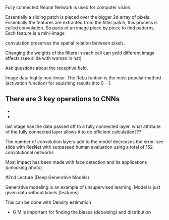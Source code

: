 Fully connected Neural Network is used for computer vision.

Essentially a sliding patch is placed over the bigger 2d array of pixels. Essentially the features are extracted from the filter patch, this process is called convulation. So parts of an image piece by piece to find patterns. Each feature is a mini-image

convulation preserves the spatial relation between pixels. 

Changing the weights of the filters in each cell can yeild different image affects (see slide with woman in hat)

Ask questions about the receptive field.

Image data highly non-linear. The ReLu funtion is the most popular method (activation function) for squishing results into 0 - 1.  

There are 3 key operations to CNNs
- 
- 
- 

last stage has the data passed off to a fully connected layer. what attribute of the fully connected layer allows it to do efficient calculation???

The number of convolution layers add to the model decreases the error. see slide with ResNet with surpassed human
evaluation using a total of 152 convolutional networks

Most impact has been made with face detection and its applications (unlocking photo)

#2nd Lecture (Deep Generative Models)

Generative modeling is an example of unsupervised learning. Model is just given data without labels (features)

This can be done with Density estimation 

* G M is important for finding the biases (debaising) and distribution